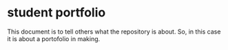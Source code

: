 # student portfolio
This document is to tell others what the repository is about. So, in this case it is about a portofolio in making.